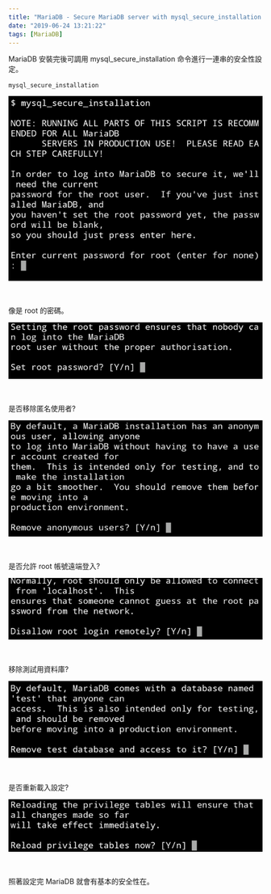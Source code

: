 ```yaml
---
title: "MariaDB - Secure MariaDB server with mysql_secure_installation command"
date: "2019-06-24 13:21:22"
tags: [MariaDB]
---
```



MariaDB 安裝完後可調用 mysql_secure_installation 命令進行一連串的安全性設定。  

<!-- More -->

    mysql_secure_installation

![1.png](1.png)

</br>


像是 root 的密碼。  

![2.png](2.png)

</br>


是否移除匿名使用者?  

![3.png](3.png)

</br>


是否允許 root 帳號遠端登入?

![4.png](4.png)

</br>


移除測試用資料庫?

![5.png](5.png)

</br>


是否重新載入設定?

![6.png](6.png)

</br>


照著設定完 MariaDB 就會有基本的安全性在。  
